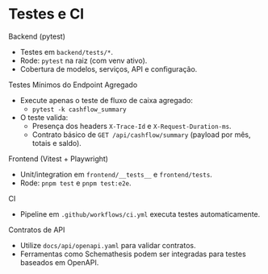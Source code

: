 # Testes e CI

Backend (pytest)
- Testes em `backend/tests/*`.
- Rode: `pytest` na raiz (com venv ativo).
- Cobertura de modelos, serviços, API e configuração.

Testes Mínimos do Endpoint Agregado
- Execute apenas o teste de fluxo de caixa agregado:
  - `pytest -k cashflow_summary`
- O teste valida:
  - Presença dos headers `X-Trace-Id` e `X-Request-Duration-ms`.
  - Contrato básico de `GET /api/cashflow/summary` (payload por mês, totais e saldo).

Frontend (Vitest + Playwright)
- Unit/integration em `frontend/__tests__` e `frontend/tests`.
- Rode: `pnpm test` e `pnpm test:e2e`.

CI
- Pipeline em `.github/workflows/ci.yml` executa testes automaticamente.

Contratos de API
- Utilize `docs/api/openapi.yaml` para validar contratos.
- Ferramentas como Schemathesis podem ser integradas para testes baseados em OpenAPI.